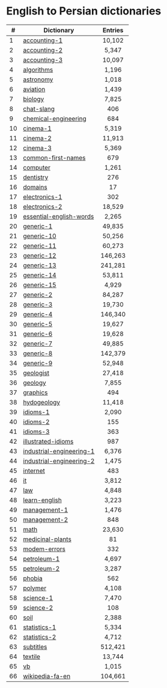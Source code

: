 ﻿English to Persian dictionaries
=============

|#|Dictionary|Entries|
|-----|-----|:------:|
|1|[accounting-1](/Dictionaries/accounting-1)|10,102|
|2|[accounting-2](/Dictionaries/accounting-2)|5,347|
|3|[accounting-3](/Dictionaries/accounting-3)|10,097|
|4|[algorithms](/Dictionaries/algorithms)|1,196|
|5|[astronomy](/Dictionaries/astronomy)|1,018|
|6|[aviation](/Dictionaries/aviation)|1,439|
|7|[biology](/Dictionaries/biology)|7,825|
|8|[chat-slang](/Dictionaries/chat-slang)|406|
|9|[chemical-engineering](/Dictionaries/chemical-engineering)|684|
|10|[cinema-1](/Dictionaries/cinema-1)|5,319|
|11|[cinema-2](/Dictionaries/cinema-2)|11,913|
|12|[cinema-3](/Dictionaries/cinema-3)|5,369|
|13|[common-first-names](/Dictionaries/common-first-names)|679|
|14|[computer](/Dictionaries/computer)|1,261|
|15|[dentistry](/Dictionaries/dentistry)|276|
|16|[domains](/Dictionaries/domains)|17|
|17|[electronics-1](/Dictionaries/electronics-1)|302|
|18|[electronics-2](/Dictionaries/electronics-2)|18,529|
|19|[essential-english-words](/Dictionaries/essential-english-words)|2,265|
|20|[generic-1](/Dictionaries/generic-1)|49,835|
|21|[generic-10](/Dictionaries/generic-10)|50,256|
|22|[generic-11](/Dictionaries/generic-11)|60,273|
|23|[generic-12](/Dictionaries/generic-12)|146,263|
|24|[generic-13](/Dictionaries/generic-13)|241,281|
|25|[generic-14](/Dictionaries/generic-14)|53,811|
|26|[generic-15](/Dictionaries/generic-15)|4,929|
|27|[generic-2](/Dictionaries/generic-2)|84,287|
|28|[generic-3](/Dictionaries/generic-3)|19,730|
|29|[generic-4](/Dictionaries/generic-4)|146,340|
|30|[generic-5](/Dictionaries/generic-5)|19,627|
|31|[generic-6](/Dictionaries/generic-6)|19,628|
|32|[generic-7](/Dictionaries/generic-7)|49,885|
|33|[generic-8](/Dictionaries/generic-8)|142,379|
|34|[generic-9](/Dictionaries/generic-9)|52,948|
|35|[geologist](/Dictionaries/geologist)|27,418|
|36|[geology](/Dictionaries/geology)|7,855|
|37|[graphics](/Dictionaries/graphics)|494|
|38|[hydogeology](/Dictionaries/hydogeology)|11,418|
|39|[idioms-1](/Dictionaries/idioms-1)|2,090|
|40|[idioms-2](/Dictionaries/idioms-2)|155|
|41|[idioms-3](/Dictionaries/idioms-3)|363|
|42|[illustrated-idioms](/Dictionaries/illustrated-idioms)|987|
|43|[industrial-engineering-1](/Dictionaries/industrial-engineering-1)|6,376|
|44|[industrial-engineering-2](/Dictionaries/industrial-engineering-2)|1,475|
|45|[internet](/Dictionaries/internet)|483|
|46|[it](/Dictionaries/it)|3,812|
|47|[law](/Dictionaries/law)|4,848|
|48|[learn-english](/Dictionaries/learn-english)|3,223|
|49|[management-1](/Dictionaries/management-1)|1,476|
|50|[management-2](/Dictionaries/management-2)|848|
|51|[math](/Dictionaries/math)|23,630|
|52|[medicinal-plants](/Dictionaries/medicinal-plants)|81|
|53|[modem-errors](/Dictionaries/modem-errors)|332|
|54|[petroleum-1](/Dictionaries/petroleum-1)|4,697|
|55|[petroleum-2](/Dictionaries/petroleum-2)|3,287|
|56|[phobia](/Dictionaries/phobia)|562|
|57|[polymer](/Dictionaries/polymer)|4,108|
|58|[science-1](/Dictionaries/science-1)|7,470|
|59|[science-2](/Dictionaries/science-2)|108|
|60|[soil](/Dictionaries/soil)|2,388|
|61|[statistics-1](/Dictionaries/statistics-1)|5,334|
|62|[statistics-2](/Dictionaries/statistics-2)|4,712|
|63|[subtitles](/Dictionaries/subtitles)|512,421|
|64|[textile](/Dictionaries/textile)|13,744|
|65|[vb](/Dictionaries/vb)|1,015|
|66|[wikipedia-fa-en](/Dictionaries/wikipedia-fa-en)|104,661|
